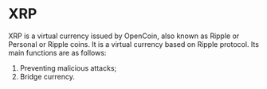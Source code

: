 # XRP
XRP is a virtual currency issued by OpenCoin, also known as Ripple or Personal or Ripple coins. 
It is a virtual currency based on Ripple protocol. Its main functions are as follows: 
1. Preventing malicious attacks;
2. Bridge currency.

